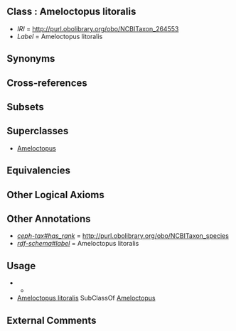 
## Class : Ameloctopus litoralis

 * *IRI* = http://purl.obolibrary.org/obo/NCBITaxon_264553
 * *Label* = Ameloctopus litoralis

## Synonyms


## Cross-references


## Subsets


## Superclasses

 * [Ameloctopus](../../NCBITaxon/52/NCBITaxon_264552.md)

## Equivalencies


## Other Logical Axioms


## Other Annotations

 * *[ceph-tax#has_rank](../../ceph-tax#has/nk/ceph-tax#has_rank.md)* = http://purl.obolibrary.org/obo/NCBITaxon_species
 * *[rdf-schema#label](../../el/rdf-schema#label.md)* = Ameloctopus litoralis

## Usage

 * -
 * [Ameloctopus litoralis](../../NCBITaxon/53/NCBITaxon_264553.md) SubClassOf [Ameloctopus](../../NCBITaxon/52/NCBITaxon_264552.md)

## External Comments

